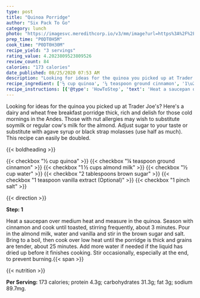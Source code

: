 ```yaml
---
type: post
title: "Quinoa Porridge"
author: "Six Pack To Go"
category: lunch
photo: "https://imagesvc.meredithcorp.io/v3/mm/image?url=https%3A%2F%2Fimages.media-allrecipes.com%2Fuserphotos%2F353558.jpg"
prep_time: "P0DT0H5M"
cook_time: "P0DT0H30M"
recipe_yield: "3 servings"
rating_value: 4.2023809523809526
review_count: 84
calories: "173 calories"
date_published: 08/25/2020 07:53 AM
description: "Looking for ideas for the quinoa you picked up at Trader Joe's?  Here's a dairy and wheat free breakfast porridge thick, rich and delish for those cold mornings in the Andes.  Those with nut allergies may wish to substitute soymilk or regular cow's milk for the almond.  Adjust sugar to your taste or substitute with agave syrup or black strap molasses (use half as much). This recipe can easily be doubled."
recipe_ingredient: ['½ cup quinoa', '¼ teaspoon ground cinnamon', '1\u2009½ cups almond milk', '½ cup water', '2 tablespoons brown sugar', '1 teaspoon vanilla extract', '1 pinch salt']
recipe_instructions: [{'@type': 'HowToStep', 'text': 'Heat a saucepan over medium heat and measure in the quinoa. Season with cinnamon and cook until toasted, stirring frequently, about 3 minutes. Pour in the almond milk, water and vanilla and stir in the brown sugar and salt. Bring to a boil, then cook over low heat until the porridge is thick and grains are tender, about 25 minutes. Add more water if needed if the liquid has dried up before it finishes cooking. Stir occasionally, especially at the end, to prevent burning.\n'}]
---
```


Looking for ideas for the quinoa you picked up at Trader Joe's?  Here's a dairy and wheat free breakfast porridge thick, rich and delish for those cold mornings in the Andes.  Those with nut allergies may wish to substitute soymilk or regular cow's milk for the almond.  Adjust sugar to your taste or substitute with agave syrup or black strap molasses (use half as much). This recipe can easily be doubled. 

{{< boldheading >}}

{{< checkbox "½ cup quinoa" >}}
{{< checkbox "¼ teaspoon ground cinnamon" >}}
{{< checkbox "1 ½ cups almond milk" >}}
{{< checkbox "½ cup water" >}}
{{< checkbox "2 tablespoons brown sugar" >}}
{{< checkbox "1 teaspoon vanilla extract  (Optional)" >}}
{{< checkbox "1 pinch salt" >}}


{{< direction >}}

**Step: 1**

Heat a saucepan over medium heat and measure in the quinoa. Season with cinnamon and cook until toasted, stirring frequently, about 3 minutes. Pour in the almond milk, water and vanilla and stir in the brown sugar and salt. Bring to a boil, then cook over low heat until the porridge is thick and grains are tender, about 25 minutes. Add more water if needed if the liquid has dried up before it finishes cooking. Stir occasionally, especially at the end, to prevent burning.{{< span >}}

{{< nutrition >}}

**Per Serving:** 173 calories; protein 4.3g; carbohydrates 31.3g; fat 3g; sodium 89.7mg.